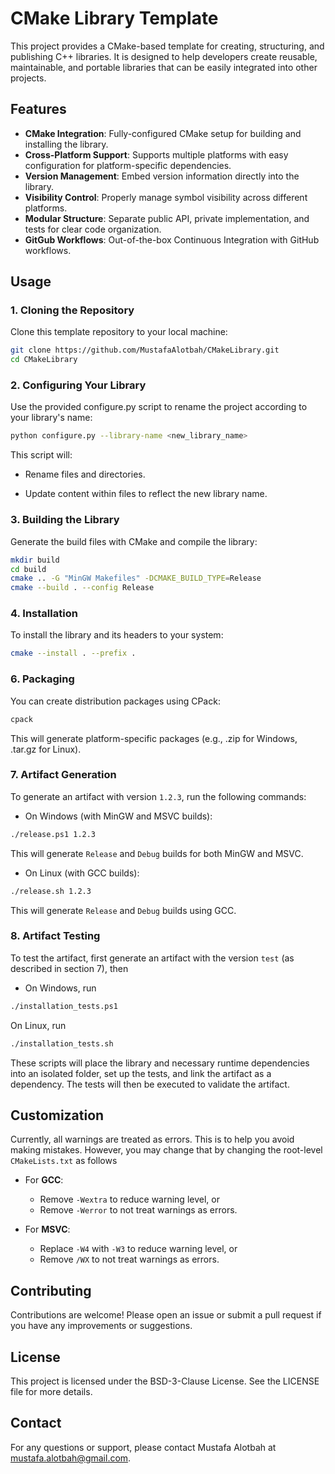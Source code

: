 # CMake Library Template

This project provides a CMake-based template for creating, structuring, and publishing C++ libraries. 
It is designed to help developers create reusable, maintainable, and portable libraries that can be easily integrated into other projects.

## Features

- **CMake Integration**: Fully-configured CMake setup for building and installing the library.
- **Cross-Platform Support**: Supports multiple platforms with easy configuration for platform-specific dependencies.
- **Version Management**: Embed version information directly into the library.
- **Visibility Control**: Properly manage symbol visibility across different platforms.
- **Modular Structure**: Separate public API, private implementation, and tests for clear code organization.
- **GitGub Workflows**: Out-of-the-box Continuous Integration with GitHub workflows.

## Usage

### 1. Cloning the Repository

   Clone this template repository to your local machine:

   ```bash
   git clone https://github.com/MustafaAlotbah/CMakeLibrary.git
   cd CMakeLibrary
   ```

### 2. Configuring Your Library

   Use the provided configure.py script to rename the project according to your library's name:

   ```bash
   python configure.py --library-name <new_library_name>
   ```

   This script will:

   - Rename files and directories.

   - Update content within files to reflect the new library name.

### 3. Building the Library

   Generate the build files with CMake and compile the library:

   ```bash
   mkdir build
   cd build
   cmake .. -G "MinGW Makefiles" -DCMAKE_BUILD_TYPE=Release
   cmake --build . --config Release
   ```

### 4. Installation

   To install the library and its headers to your system:

   ```bash
   cmake --install . --prefix .
   ```

### 6. Packaging

   You can create distribution packages using CPack:

   ```bash
   cpack
   ```

   This will generate platform-specific packages (e.g., .zip for Windows, .tar.gz for Linux).

### 7. Artifact Generation

  To generate an artifact with version `1.2.3`, run the following commands:

  - On Windows (with MinGW and MSVC builds):

   ```bash
   ./release.ps1 1.2.3
   ```

  This will generate `Release` and `Debug` builds for both MinGW and MSVC.

  - On Linux (with GCC builds):

   ```bash
   ./release.sh 1.2.3
   ```

  This will generate `Release` and `Debug` builds using GCC.

### 8. Artifact Testing

  To test the artifact, first generate an artifact with the version `test` (as described in section 7), then
  
  - On Windows, run

   ```bash
   ./installation_tests.ps1
   ```

  On Linux, run

   ```bash
   ./installation_tests.sh
   ```

  These scripts will place the library and necessary runtime dependencies into an isolated folder, set up the tests, and link the artifact as a dependency. 
  The tests will then be executed to validate the artifact.

## Customization

Currently, all warnings are treated as errors. 
This is to help you avoid making mistakes. 
However, you may change that by changing the root-level `CMakeLists.txt` as follows 

- For **GCC**: 
  - Remove `-Wextra` to reduce warning level, or
  - Remove `-Werror` to not treat warnings as errors.

- For **MSVC**: 
  - Replace `-W4` with `-W3` to reduce warning level, or 
  - Remove `/WX` to not treat warnings as errors.

## Contributing

Contributions are welcome! Please open an issue or submit a pull request if you have any improvements or suggestions.

## License

This project is licensed under the BSD-3-Clause License. See the LICENSE file for more details.

## Contact

For any questions or support, please contact Mustafa Alotbah at [mustafa.alotbah@gmail.com](mailto:mustafa.alotbah@gmail.com).